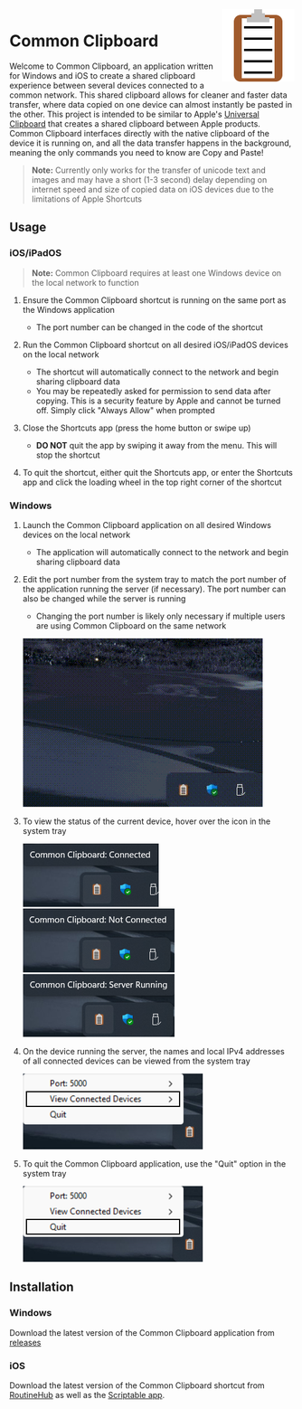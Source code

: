 <img src="static/logo.png" alt="Common Clipboard logo" height align="right"/>

# Common Clipboard

Welcome to Common Clipboard, an application written for Windows and iOS to create a shared clipboard experience between
several devices connected to a common network. This shared clipboard allows for cleaner and faster data transfer, where
data copied on one device can almost instantly be pasted in the other. This project is intended to be similar to
Apple's [Universal Clipboard](https://support.apple.com/en-us/HT209460) that creates a shared clipboard between Apple
products. Common Clipboard interfaces directly with the native clipboard of the device it is running on, and all the
data
transfer happens in the background, meaning the only commands you need to know are Copy and Paste!

> **Note:** Currently only works for the transfer of unicode text and images and may have a short (1-3 second) delay
> depending on internet speed and size of copied data on iOS devices due to the limitations of Apple Shortcuts

## Usage

### iOS/iPadOS

> **Note:** Common Clipboard requires at least one Windows device on the local network to function

1. Ensure the Common Clipboard shortcut is running on the same port as the Windows application
    * The port number can be changed in the code of the shortcut

2. Run the Common Clipboard shortcut on all desired iOS/iPadOS devices on the local network
    * The shortcut will automatically connect to the network and begin sharing clipboard data
    * You may be repeatedly asked for permission to send data after copying. This is a security feature by Apple and
      cannot be turned off. Simply click "Always Allow" when prompted

3. Close the Shortcuts app (press the home button or swipe up)
    * **DO NOT** quit the app by swiping it away from the menu. This will stop the shortcut

4. To quit the shortcut, either quit the Shortcuts app, or enter the Shortcuts app and click the loading wheel in the
   top right corner of the shortcut

### Windows

1. Launch the Common Clipboard application on all desired Windows devices on the local network
    * The application will automatically connect to the network and begin sharing clipboard data

2. Edit the port number from the system tray to match the port number of the application running the server (if
   necessary). The port number can also be changed while the server is running
    * Changing the port number is likely only necessary if multiple users are using Common Clipboard on the same network

   ![Editing Port Demo](static/edit_port.gif)

3. To view the status of the current device, hover over the icon in the system tray

   ![Connected demo](static/connected.png)
   ![Not Connected demo](static/not_connected.png)
   ![Server Running demo](static/server_running.png)

4. On the device running the server, the names and local IPv4 addresses of all connected devices can be viewed from the
   system tray

   ![Viewing Connected Devices Demo](static/view_connected.png)

5. To quit the Common Clipboard application, use the "Quit" option in the system tray

   ![Quitting Demo](static/quit.png)

## Installation

### Windows

Download the latest version of the Common Clipboard application
from [releases](https://github.com/cmdvmd/common-clipboard/releases)

### iOS

Download the latest version of the Common Clipboard shortcut from [RoutineHub](https://routinehub.co/shortcut/16222/) as
well as the [Scriptable app](https://apps.apple.com/app/id1405459188).
